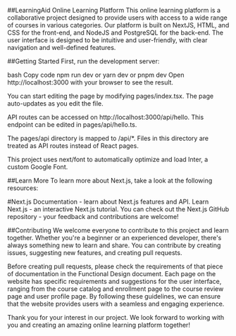 ##LearningAid Online Learning Platform
This online learning platform is a collaborative project designed to provide users with access to a wide range of courses in various categories. Our platform is built on NextJS, HTML, and CSS for the front-end, and NodeJS and PostgreSQL for the back-end. The user interface is designed to be intuitive and user-friendly, with clear navigation and well-defined features.

##Getting Started
First, run the development server:

bash
Copy code
npm run dev
 or
yarn dev
or
pnpm dev
Open http://localhost:3000 with your browser to see the result.

You can start editing the page by modifying pages/index.tsx. The page auto-updates as you edit the file.

API routes can be accessed on http://localhost:3000/api/hello. This endpoint can be edited in pages/api/hello.ts.

The pages/api directory is mapped to /api/*. Files in this directory are treated as API routes instead of React pages.

This project uses next/font to automatically optimize and load Inter, a custom Google Font.

##Learn More
To learn more about Next.js, take a look at the following resources:

#Next.js Documentation - learn about Next.js features and API.
Learn Next.js - an interactive Next.js tutorial.
You can check out the Next.js GitHub repository - your feedback and contributions are welcome!

##Contributing
We welcome everyone to contribute to this project and learn together. Whether you're a beginner or an experienced developer, there's always something new to learn and share. You can contribute by creating issues, suggesting new features, and creating pull requests.

Before creating pull requests, please check the requirements of that piece of documentation in the Functional Design document. Each page on the website has specific requirements and suggestions for the user interface, ranging from the course catalog and enrollment page to the course review page and user profile page. By following these guidelines, we can ensure that the website provides users with a seamless and engaging experience.

Thank you for your interest in our project. We look forward to working with you and creating an amazing online learning platform together!
